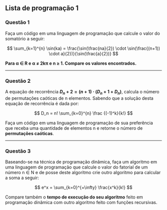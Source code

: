
## Lista de programação 1
### Questão 1
Faça um código em uma linguagem de programação que calcule o valor do somatório a seguir:

$$
\sum_{k=1}^{n} \sin(ka) = \frac{\sin(\frac{na}{2}) \cdot \sin(\frac{(n+1)) \cdot a}{2})}{\sin(\frac{a}{2})}
$$

**Para α ∈ R e α ≠ 2kπ e n ≥ 1. Compare os valores encontrados.**

---

### Questão 2

A equação de recorrência **$D_n+2 = (n + 1) \cdot (D_n+1 + D_n)$**, calcula o número de permutações caóticas de n elementos. Sabendo que a solução desta equação de recorrência é dada por:

$$
D_n = n! \sum_{k=0}^{n} \frac {(-1)^k}{k!}
$$

Faça um código em uma linguagem de programação de sua preferência que receba uma quantidade de elementos n e retorne o número de **permutações caóticas**.

---

### Questão 3

Baseando-se na técnica de programação dinâmica, faça um algoritmo em uma linguagem de programação que calcule o valor do fatorial de um número n ∈ N e de posse deste algoritmo crie outro algoritmo para calcular a soma a seguir:

$$
e^x = \sum_{k=0}^{+\infty} \frac{x^k}{k!} 
$$

Compare também o **tempo de execução do seu algoritmo** feito em programação dinâmica com outro algoritmo feito com funções recursivas.

